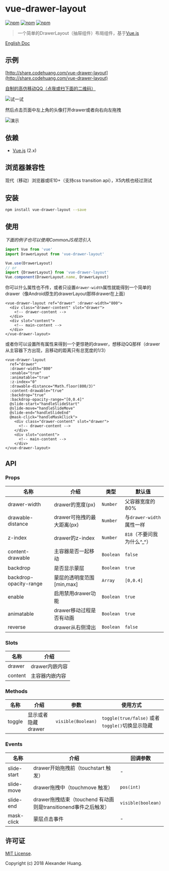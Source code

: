 # vue-drawer-layout
[![npm](https://img.shields.io/npm/v/vue-drawer-layout.svg)](https://www.npmjs.org/package/vue-drawer-layout)
[![npm](https://img.shields.io/npm/dt/vue-drawer-layout.svg)](https://www.npmjs.org/package/vue-drawer-layout)
[![npm](https://img.shields.io/npm/l/vue-drawer-layout.svg)](https://www.npmjs.org/package/vue-drawer-layout)
> 一个简单的DrawerLayout（抽屉组件）布局组件，基于[Vue.js](http://vuejs.org)

[English Doc](README.md)

## 示例

[http://share.codehuang.com/vue-drawer-layout](http://share.codehuang.com/vue-drawer-layout)

[自制的高仿移动QQ（点我或扫下面的二维码）](http://chat.codehuang.com/message)

![试一试](assets/qrcode.png)

然后点击页面中左上角的头像打开drawer或者向右向左拖拽

![演示](assets/demo.gif)

## 依赖
* [Vue.js](http://vuejs.org) (2.x)

## 浏览器兼容性
现代（移动）浏览器或IE10+（支持css transition api），X5内核也经过测试

## 安装

```bash
npm install vue-drawer-layout --save
```

## 使用

*下面的例子也可以使用CommonJS规范引入*
```js
import Vue from 'vue'
import DrawerLayout from 'vue-drawer-layout'

Vue.use(DrawerLayout)
// or
import {DrawerLayout} from 'vue-drawer-layout'
Vue.component(DrawerLayout.name, DrawerLayout)
```
你可以什么属性也不传，或者只设置`drawer-width`属性就能得到一个简单的drawer（像Android原生的drawerLayout那样drawer在上面）
```vue
<vue-drawer-layout ref="drawer" :drawer-width="800">
  <div class="drawer-content" slot="drawer">
    <!-- drawer-content -->
  </div>
  <div slot="content">
    <!-- main-content -->
  </div>
</vue-drawer-layout>
```
或者你可以设置所有属性来得到一个更惊艳的drawer，想移动QQ那样（drawer从主容器下方出现，且移动的距离只有总宽度的1/3）

```vue
<vue-drawer-layout
  ref="drawer"
  :drawer-width="800"
  :enable="true"
  :animatable="true"
  :z-index="0"
  :drawable-distance="Math.floor(800/3)"
  :content-drawable="true"
  :backdrop="true"
  :backdrop-opacity-range="[0,0.4]"
  @slide-start="handleSlideStart"
  @slide-move="handleSlideMove"
  @slide-end="handleSlideEnd"
  @mask-click="handleMaskClick">
    <div class="drawer-content" slot="drawer">
      <!-- drawer-content -->
    </div>
    <div slot="content">
      <!-- main-content -->
    </div>
</vue-drawer-layout>
```

## API

### Props

| 名称 | 介绍 | 类型 | 默认值 |
|-----------|-----------|-----------|-------------|
| drawer-width | drawer的宽度(px) | `Number` | 父容器宽度的80% |
| drawable-distance | drawer可拖拽的最大距离(px) | `Number` | 与`drawer-width` 属性一样 |
| z-index | drawer的z-index | `Number` | `818`（不要问我为什么^_^） |
| content-drawable | 主容器是否一起移动 | `Boolean` | `false` |
| backdrop | 是否显示蒙层 | `Boolean` | `true` |
| backdrop-opacity-range | 蒙层的透明度范围[min,max] | `Array` | `[0,0.4]` |
| enable | 启用禁用drawer功能 | `Boolean` | `true` |
| animatable | drawer移动过程是否有动画 | `Boolean` | `true` |
| reverse | drawer从右侧滑出 | `Boolean` | `false` |

### Slots

| 名称 | 介绍 | 
|-----------|-----------|
| drawer | drawer内嵌内容 |
| content | 主容器内嵌内容 |

### Methods

| 名称 | 介绍 | 参数 | 使用方式 |
|-----------|-----------|-----------|-----------|
| toggle | 显示或者隐藏drawer | `visible(Boolean)` | `toggle(true/false)` 或者 `toggle()`切换显示隐藏 |

### Events

| 名称 | 介绍 | 回调参数 |
|-----------|-----------|-----------|
| slide-start | drawer开始拖拽前（touchstart 触发） | - |
| slide-move | drawer拖拽中（touchmove 触发） | `pos(int)` |
| slide-end | drawer拖拽结束（touchend 有动画则是transitionend事件之后触发） | `visible(boolean)` |
| mask-click | 蒙层点击事件  | - |

## 许可证
[MIT License](LICENSE).

Copyright (c) 2018 Alexander Huang.
